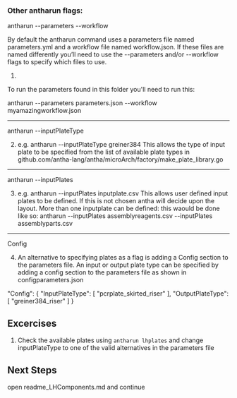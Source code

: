 ### Other antharun flags:


antharun --parameters --workflow

By default the antharun command uses a parameters file named parameters.yml and a workflow file named workflow.json. 
If these files are named differently you’ll need to use the --parameters and/or --workflow flags to specify which files to use.

1.
To run the parameters found in this folder you'll need to run this:

antharun --parameters parameters.json --workflow myamazingworkflow.json

_____________


antharun --inputPlateType

2. e.g. antharun --inputPlateType greiner384
This allows the type of input plate to be specified from the list of available plate types in github.com/antha-lang/antha/microArch/factory/make_plate_library.go

 
_____________

antharun --inputPlates 

3. e.g. antharun --inputPlates inputplate.csv 
This allows user defined input plates to be defined. If this is not chosen antha will decide upon the layout.
More than one inputplate can be defined: this waould be done like so:
antharun --inputPlates assemblyreagents.csv --inputPlates assemblyparts.csv

_____________

Config

4. An alternative to specifying plates as a flag is adding a Config section to the parameters file.
An input or output plate type can be specified by adding a config section to the parameters file as shown in configparameters.json

 "Config": {
        "InputPlateType": [
            "pcrplate_skirted_riser"
        ],
        "OutputPlateType": [
            "greiner384_riser"
        ]
    }
	
	
	
	
## Excercises

1. Check the available plates using ```antharun lhplates``` and change inputPlateType to one of the valid alternatives in the parameters file

## Next Steps
open readme_LHComponents.md and continue